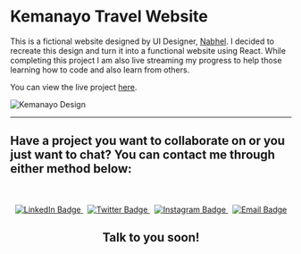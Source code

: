 
<h1 id="kemanayo-travel-website">Kemanayo Travel Website</h1>

<p>This is a fictional website designed by UI Designer, <a href="https://twitter.com/nabhel_">Nabhel</a>. I decided to recreate this design and turn it into a functional website using React. While completing this project I am also live streaming my progress to help those learning how to code and also learn from others.</p>

<p>You can view the live project <a href="https://kbrandon19.github.io/kemanayo-travel/">here</a>.</p>

<p><img src="https://cdn.dribbble.com/users/6285889/screenshots/17902914/media/3c02f6a6f3316d989881e82b6879f3db.jpg?compress=1&amp;resize=1000x750&amp;vertical=top" alt="Kemanayo Design" /></p>

<hr />

<h2 id="have-a-project-you-want-to-collaborate-on-or-you-just-want-to-chat-you-can-contact-me-through-either-method-below">Have a project you want to collaborate on or you just want to chat? You can contact me through either method below:</h2>

<div id="badges" align="center">
  <br /><br />
  <a href="https://www.linkedin.com/in/kdbrand">
    <img src="https://img.shields.io/badge/LinkedIn-blue?style=for-the-badge&amp;logo=linkedin&amp;logoColor=white" alt="LinkedIn Badge" />
  </a>&nbsp;
  <a href="https://www.twitter.com/mrdebonairfox">
    <img src="https://img.shields.io/badge/Twitter-blue?style=for-the-badge&amp;logo=twitter&amp;logoColor=white&amp;color=1DA1F2" alt="Twitter Badge" />
  </a>&nbsp;
  <a href="https://www.instagram.com/mrdebonairfox">
    <img src="https://img.shields.io/badge/Instagram-blue?style=for-the-badge&amp;logo=instagram&amp;logoColor=white&amp;color=e95950" alt="Instagram Badge" />
  </a>&nbsp;
  <a href="mailto:kbrandon319@gmail.com">
    <img src="https://img.shields.io/badge/Gmail-blue?style=for-the-badge&amp;logo=gmail&amp;logoColor=white&amp;color=bb001b" alt="Email Badge" />
  </a>
  
  <h2>Talk to you soon!</h2>
</div>